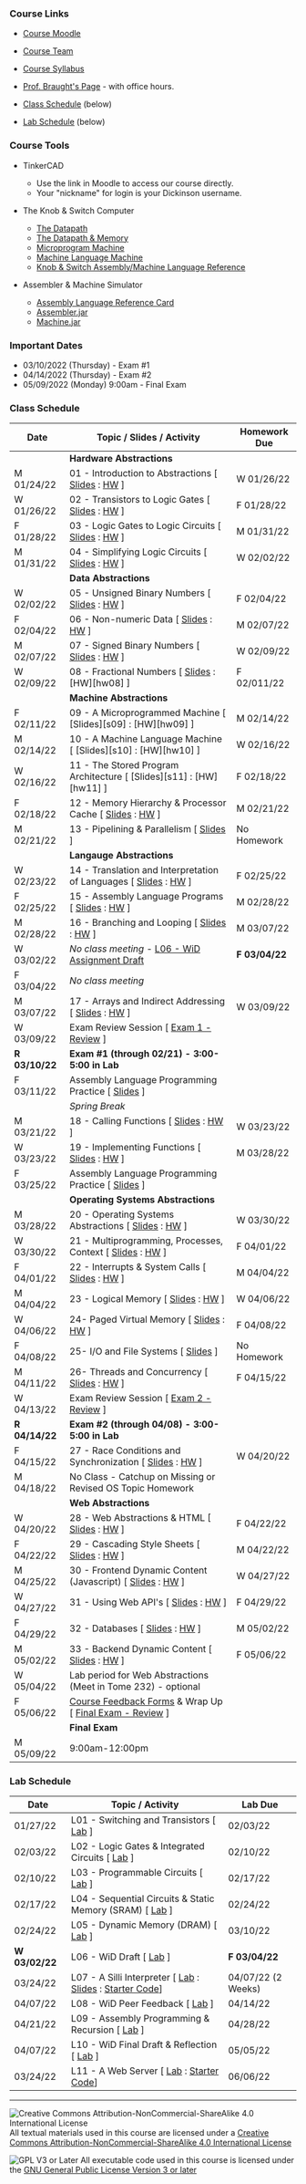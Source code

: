 ### Course Links

- [Course Moodle](https://lms.dickinson.edu/course/view.php?id=46925)
- [Course Team](https://teams.microsoft.com/l/team/19%3aCVk2T3PduOEh_n8Fgs1g1KZv0Vy05jqOSjDKQ0UooXc1%40thread.tacv2/conversations?groupId=f6aa5a40-8b22-4ba4-9365-a68531dfc91d&tenantId=6232b055-76b9-4c13-9b88-b562ae7db6fb)
- [Course Syllabus](./syllabus.md)
- [Prof. Braught's Page](http://users.dickinson.edu/~braught/) - with office hours.

- [Class Schedule](#class-schedule) (below)
- [Lab Schedule](#lab-schedule) (below)

### Course Tools

- TinkerCAD
  - Use the link in Moodle to access our course directly.
  - Your "nickname" for login is your Dickinson username.

- The Knob & Switch Computer
  - [The Datapath](https://dickinson-comp256.github.io/Knob-And-Switch-Computer/datapath.html)
  - [The Datapath & Memory](https://dickinson-comp256.github.io/Knob-And-Switch-Computer/dpandmem.html)
  - [Microprogram Machine](https://dickinson-comp256.github.io/Knob-And-Switch-Computer/micromachine.html)
  - [Machine Language Machine](https://dickinson-comp256.github.io/Knob-And-Switch-Computer/machine.html)
  - [Knob & Switch Assembly/Machine Language Reference](https://dickinson-comp256.github.io/Knob-And-Switch-Computer/instructions.html)

- Assembler & Machine Simulator
  - [Assembly Language Reference Card](https://dickinson-comp256/AsmMachine/machine/bin/asm-ref.html)
  - [Assembler.jar](https://github.com/dickinson-comp256/AsmMachine/raw/main/Assembler/bin/Assembler.jar
)
  - [Machine.jar](https://github.com/dickinson-comp256/AsmMachine/raw/main/Machine/bin/Machine.jar
)

### Important Dates

- 03/10/2022 (Thursday) - Exam #1
- 04/14/2022 (Thursday) - Exam #2
- 05/09/2022 (Monday) 9:00am - Final Exam

### Class Schedule

Date        | Topic / Slides / Activity                                                                 | Homework Due
----------- | ----------------------------------------------------------------------------------------- | --------------
&nbsp;      | **Hardware Abstractions**                                                                 |
M 01/24/22  | 01 - Introduction to Abstractions                  [ [Slides][s01] : [HW][hw01] ]         | W 01/26/22
W 01/26/22  | 02 - Transistors to Logic Gates                    [ [Slides][s02] : [HW][hw02] ]         | F 01/28/22
F 01/28/22  | 03 - Logic Gates to Logic Circuits                 [ [Slides][s03] : [HW][hw03] ]         | M 01/31/22
M 01/31/22  | 04 - Simplifying Logic Circuits                    [ [Slides][s04] : [HW][hw04] ]         | W 02/02/22
&nbsp;      | **Data Abstractions**                                                                     |
W 02/02/22  | 05 - Unsigned Binary Numbers                       [ [Slides][s05] : [HW][hw05] ]         | F 02/04/22
F 02/04/22  | 06 - Non-numeric Data                              [ [Slides][s06] : [HW][hw06] ]         | M 02/07/22
M 02/07/22  | 07 - Signed Binary Numbers                         [ [Slides][s07] : [HW][hw07] ]         | W 02/09/22
W 02/09/22  | 08 - Fractional Numbers                            [ [Slides][s08] : [HW][hw08] ]         | F 02/011/22
&nbsp;      | **Machine Abstractions**                                                                  |
F 02/11/22  | 09 - A Microprogrammed Machine                     [ [Slides][s09] : [HW][hw09] ]         | M 02/14/22
M 02/14/22  | 10 - A Machine Language Machine                    [ [Slides][s10] : [HW][hw10] ]         | W 02/16/22
W 02/16/22  | 11 - The Stored Program Architecture               [ [Slides][s11] : [HW][hw11] ]         | F 02/18/22
F 02/18/22  | 12 - Memory Hierarchy & Processor Cache            [ [Slides][s12] : [HW][hw12] ]         | M 02/21/22
M 02/21/22  | 13 - Pipelining & Parallelism                      [ [Slides][s13] ]                      | No Homework
&nbsp;      | **Langauge Abstractions**                                                                 |
W 02/23/22  | 14 - Translation and Interpretation of Languages   [ [Slides][s14] : [HW][hw14] ]         | F 02/25/22
F 02/25/22  | 15 - Assembly Language Programs                    [ [Slides][s15] : [HW][hw15] ]         | M 02/28/22
M 02/28/22  | 16 - Branching and Looping                         [ [Slides][s16] : [HW][hw16] ]         | M 03/07/22
W 03/02/22  | *No class meeting* -                               [L06 - WiD Assignment Draft][l06]      | **F 03/04/22**
F 03/04/22  | *No class meeting*                                                                        |
M 03/07/22  | 17 - Arrays and Indirect Addressing                [ [Slides][s17] : [HW][hw17] ]         | W 03/09/22
W 03/09/22  | Exam Review Session                                [ [Exam 1 - Review][ex1] ]             |
**R 03/10/22**  | **Exam #1 (through 02/21) - 3:00-5:00 in Lab**                                        |
F 03/11/22  | Assembly Language Programming Practice             [ [Slides][asm] ]                      |
&nbsp;      | *Spring Break*                                                                            |
M 03/21/22  | 18 - Calling Functions                             [ [Slides][s18] : [HW][hw18] ]         | W 03/23/22
W 03/23/22  | 19 - Implementing Functions                        [ [Slides][s19] : [HW][hw19] ]         | M 03/28/22
F 03/25/22  | Assembly Language Programming Practice             [ [Slides][asm2] ]                     |
&nbsp;      | **Operating Systems Abstractions**                                                        |
M 03/28/22  | 20 - Operating Systems Abstractions                [ [Slides][s20] : [HW][hw20] ]         | W 03/30/22
W 03/30/22  | 21 - Multiprogramming, Processes, Context          [ [Slides][s21] : [HW][hw21] ]         | F 04/01/22
F 04/01/22  | 22 - Interrupts & System Calls                     [ [Slides][s22] : [HW][hw22] ]         | M 04/04/22
M 04/04/22  | 23 - Logical Memory                                [ [Slides][s23] : [HW][hw23] ]         | W 04/06/22
W 04/06/22  | 24- Paged Virtual Memory                           [ [Slides][s24] : [HW][hw24] ]         | F 04/08/22
F 04/08/22  | 25- I/O and File Systems                           [ [Slides][s25] ]                      | No Homework
M 04/11/22  | 26- Threads and Concurrency                        [ [Slides][s26] : [HW][hw26] ]         | F 04/15/22
W 04/13/22  | Exam Review Session                                [ [Exam 2 - Review][ex2] ]             |
**R 04/14/22**  | **Exam #2 (through 04/08) - 3:00-5:00 in Lab**                                        |
F 04/15/22  | 27 - Race Conditions and Synchronization           [ [Slides][s27] : [HW][hw27] ]         | W 04/20/22
M 04/18/22  | No Class - Catchup on Missing or Revised OS Topic Homework                                |
&nbsp;      | **Web Abstractions**                                                                      |
W 04/20/22  | 28 - Web Abstractions & HTML                       [ [Slides][s28] : [HW][hw28] ]         | F 04/22/22
F 04/22/22  | 29 - Cascading Style Sheets                        [ [Slides][s29] : [HW][hw29] ]         | M 04/22/22
M 04/25/22  | 30 - Frontend Dynamic Content (Javascript)         [ [Slides][s30] : [HW][hw30] ]         | W 04/27/22
W 04/27/22  | 31 - Using Web API's                               [ [Slides][s31] : [HW][hw31] ]         | F 04/29/22
F 04/29/22  | 32 - Databases                                     [ [Slides][s32] : [HW][hw32] ]         | M 05/02/22
M 05/02/22  | 33 - Backend Dynamic Content                       [ [Slides][s33] : [HW][hw33] ]         | F 05/06/22
W 05/04/22  | Lab period for Web Abstractions (Meet in Tome 232) - optional                             |
F 05/06/22  | [Course Feedback Forms][fbform] & Wrap Up          [ [Final Exam - Review][final] ]       |
&nbsp;      | **Final Exam**                                                                            |
M 05/09/22  | 9:00am-12:00pm                                                                            |

[s01]: slides/01-S-Abstractions.pptx
[hw01]: homework/01-A-Abstractions.docx
[s02]: slides/02-S-TransistorsToGates.pptx
[hw02]: homework/02-A-TransistorsToGates.docx
[s03]: slides/03-S-GatesToCircuits.pptx
[hw03]: homework/03-A-GatesToCircuits.docx
[s04]: slides/04-S-LogicSimplification.pptx
[hw04]: homework/04-A-LogicSimplification.docx
[s05]: slides/05-S-UnsignedBinary.pptx
[hw05]: homework/05-A-UnsignedBinary.docx
[s06]: slides/06-S-NonNumericData.pptx
[hw06]: homework/06-A-NonNumericData.docx
[s07]: slides/07-S-SignedBinary.pptx
[hw07]: homework/07-A-SignedBinary.docx
[s08]: slides/08-S-FractionalNumbers.pptx
[s12]: slides/12-S-MemoryAndCache.pptx
[hw12]: homework/12-A-MemoryAndCache.docx
[s13]: slides/13-S-ParallelismPipelining.pptx
[hw13]: none
[s14]: slides/14-S-TranslationInterpretation.pptx
[hw14]: homework/14-A-TranslationInterpretation.docx
[s15]: slides/15-S-Assembly.pptx
[hw15]: homework/15-A-Assembly.docx
[s16]: slides/16-S-BranchingLooping.pptx
[hw16]: homework/16-A-BranchingLooping.docx
[s17]: slides/17-S-IndirectAddressing.pptx
[hw17]: homework/17-A-IndirectAddressing.docx
[ex1]: homework/Exam1Review.docx
[asm]: slides/17.5-S-AsmActivities.pptx
[s18]: slides/18-S-CallingFunctions.pptx
[hw18]: homework/18-A-CallingFunctions.docx
[s19]: slides/19-S-ImplementingFunctions.pptx
[hw19]: homework/19-A-ImplementingFunctions.docx
[asm2]: slides/19.5-S-AsmActivities.pptx
[s20]: slides/20-S-OSAbstractions.pptx
[hw20]: homework/20-A-OSAbstractions.docx
[s21]: slides/21-S-Processes.pptx
[hw21]: homework/21-A-Processes.docx
[s22]: slides/22-S-Interrupts.pptx
[hw22]: homework/22-A-Interrupts.docx
[s23]: slides/23-S-LogicalMemory.pptx
[hw23]: homework/23-A-LogicalMemory.docx
[s24]: slides/24-S-VirtualMemory.pptx
[hw24]: homework/24-A-VirtualMemory.docx
[s25]: slides/25-S-IOFileSystems.pptx
[hw25]: none
[ex2]: homework/Exam2Review.docx
[s26]: slides/26-S-Threads.pptx
[hw26]: homework/26-A-Threads.docx
[s27]: slides/27-S-RaceConditions.pptx
[hw27]: homework/27-A-RaceConditions.docx
[s28]: slides/28-S-WebAbstractions.pptx
[hw28]: homework/28-A-WebAbstractions.docx
[s29]: slides/29-S-CSS.pptx
[hw29]: homework/29-A-CSS.docx
[s30]: slides/30-S-JavaScript.pptx
[hw30]: homework/30-A-JavaScript.docx
[s31]: slides/31-S-WebAPIs.pptx
[hw31]: homework/31-A-WebAPIs.docx
[s32]: slides/32-S-Databases.pptx
[hw32]: homework/32-A-Databases.docx
[s33]: slides/33-S-BackEndDynamic.pptx
[hw33]: homework/33-A-BackEndDynamic.docx
[final]: homework/FinalExamReview.docx
[fbform]: https://dickinson.campuslabs.com/eval-home/direct/3507753

### Lab Schedule

Date           | Topic / Activity                                                                                        | Lab Due
-------------- | ------------------------------------------------------------------------------------------------------- | -------------
01/27/22       | L01 - Switching and Transistors                  [ [Lab][l01] ]                                         | 02/03/22
02/03/22       | L02 - Logic Gates & Integrated Circuits          [ [Lab][l02] ]                                         | 02/10/22
02/10/22       | L03 - Programmable Circuits                      [ [Lab][l03] ]                                         | 02/17/22
02/17/22       | L04 - Sequential Circuits & Static Memory (SRAM) [ [Lab][l04] ]                                         | 02/24/22
02/24/22       | L05 - Dynamic Memory (DRAM)                      [ [Lab][l05] ]                                         | 03/10/22
**W 03/02/22** | L06 - WiD Draft                                  [ [Lab][l06] ]                                         | **F 03/04/22**
03/24/22       | L07 - A Silli Interpreter                        [ [Lab][l07] : [Slides][ls07] : [Starter Code][lc07]]  | 04/07/22 (2 Weeks)
04/07/22       | L08 - WiD Peer Feedback                          [ [Lab][l08] ]                                         | 04/14/22
04/21/22       | L09 - Assembly Programming & Recursion           [ [Lab][l09] ]                                         | 04/28/22
04/07/22       | L10 - WiD Final Draft & Reflection               [ [Lab][l10] ]                                         | 05/05/22
03/24/22       | L11 - A Web Server                               [ [Lab][l11] : [Starter Code][lc11]]                   | 06/06/22

[l01]: labs/L01-Switching.docx
[l02]: labs/L02-GatesIC.docx
[l03]: labs/L03-ProgCircuits.docx
[l04]: labs/L04-SeqCircuitsSRAM.docx
[l05]: labs/L05-DynamicMemory.docx
[l06]: labs/L06-WiD-Draft.docx
[l07]: labs/L07-A-Interpreter.docx
[ls07]: labs/L07-S-Interpreter.pptx
[lc07]: labs/L07-A-Interpreter.zip
[l08]: labs/L08-A-WiDFeedback.docx
[l09]: labs/L09-A-AssemblyProg.docx
[l10]: labs/L10-A-WiDFinal.docx
[l11]: labs/L11-A-WebServer.docx
[lc11]: labs/L11-A-WebServer.zip

___
![Creative Commons Attribution-NonCommercial-ShareAlike 4.0 International License](https://i.creativecommons.org/l/by-nc-sa/4.0/88x31.png "Creative Commons Attribution-NonCommercial-ShareAlike 4.0 International License") All textual materials used in this course are licensed under a [Creative Commons Attribution-NonCommercial-ShareAlike 4.0 International License](http://creativecommons.org/licenses/by-nc-sa/4.0/)

![GPL V3 or Later](https://www.gnu.org/graphics/gplv3-or-later-sm.png "GPL V3 or later") All executable code used in this course is licensed under the [GNU General Public License Version 3 or later](https://www.gnu.org/licenses/gpl.txt)
